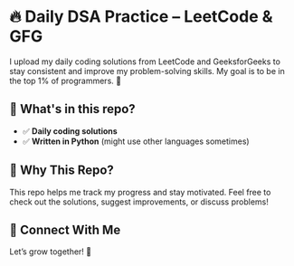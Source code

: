 # 🔥 Daily DSA Practice – LeetCode & GFG

I upload my daily coding solutions from LeetCode and GeeksforGeeks to stay consistent and improve my problem-solving skills. My goal is to be in the top 1% of programmers. 🚀

## 📌 What's in this repo?

- ✅ **Daily coding solutions**
- ✅ **Written in Python** (might use other languages sometimes)

## 🎯 Why This Repo?

This repo helps me track my progress and stay motivated. Feel free to check out the solutions, suggest improvements, or discuss problems!

## 🔗 Connect With Me

Let’s grow together! 🚀
